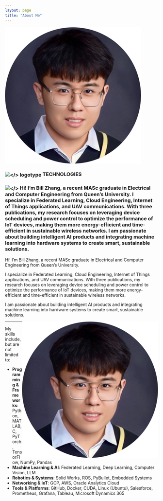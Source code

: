 ```yaml
--- 
layout: page 
title: "About Me" 
--- 
```



![selfie](/assets/selfie.png)


<h3><img alt="</> logotype" src=/assets/selfie.png style="height: 1em; vertical-align: middle;"> TECHNOLOGIES</h3>

<h3>
  
<img alt="</>" src=/assets/selfie.png style="height: 1em; vertical-align: middle;">
Hi! I’m Bill Zhang, a recent MASc graduate in Electrical and Computer Engineering from Queen’s University.
I specialize in Federated Learning, Cloud Engineering, Internet of Things applications, and UAV communications. With three publications, my research focuses on leveraging device scheduling and power control to optimize the performance of IoT devices, making them more energy-efficient and time-efficient in sustainable wireless networks.
I am passionate about building intelligent AI products and integrating machine learning into hardware systems to create smart, sustainable solutions.

</h3>

Hi! I’m Bill Zhang, a recent MASc graduate in Electrical and Computer Engineering from Queen’s University.

I specialize in Federated Learning, Cloud Engineering, Internet of Things applications, and UAV communications. With three publications, my research focuses on leveraging device scheduling and power control to optimize the performance of IoT devices, making them more energy-efficient and time-efficient in sustainable wireless networks.

I am passionate about building intelligent AI products and integrating machine learning into hardware systems to create smart, sustainable solutions.

<img align="right" src="assets/selfie.png">


---
My skills include, but are not limited to:
- **Programming & Frameworks**: Python, MATLAB, C, PyTorch, TensorFlow, NumPy, Pandas
- **Machine Learning & AI**: Federated Learning, Deep Learning, Computer Vision, LLM  
- **Robotics & Systems**: Solid Works, ROS, PyBullet, Embedded Systems  
- **Networking & IoT**: GCP, AWS, Oracle Analytics Cloud
- **Tools & Platforms**: GitHub, Docker, CUDA, Linux (Ubuntu), Salesforce, Prometheus, Grafana, Tableau, Microsoft Dynamics 365  

